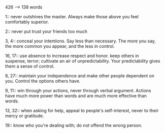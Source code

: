 426 --> 138 words


1:: never outshines the master. Always make those above you feel comfortably superior. 

2:: never put trust your friends too much

3, 4:: conceal your intentions. Say less than necessary. The more you say, the more common you appear, and the less in control.

16, 17:: use absence to increase respect and honor. keep others in suspense, terror; cultivate an air of unpredictability. Your predictability gives them a sense of control.

8, 27:: maintain your independence and make other people dependent on you. Control the options others have.

9, 11:: win through your actions, never through verbal argument. Actions have much more power than words and are much more effective than words.

13, 32:: when asking for help, appeal to people's self-interest, never to their mercy or gratitude.

19:: know who you're dealing with; do not offend the wrong person.